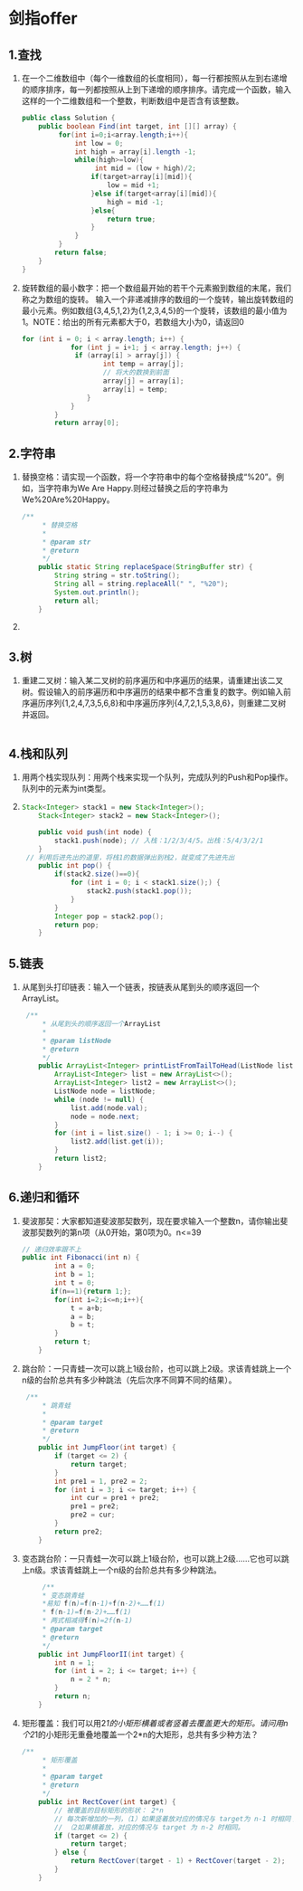 # 剑指offer

## 1.查找

1. 在一个二维数组中（每个一维数组的长度相同），每一行都按照从左到右递增的顺序排序，每一列都按照从上到下递增的顺序排序。请完成一个函数，输入这样的一个二维数组和一个整数，判断数组中是否含有该整数。

   ```java
   public class Solution {
       public boolean Find(int target, int [][] array) {
            for(int i=0;i<array.length;i++){
                int low = 0;
                int high = array[i].length -1;
                while(high>=low){
                     int mid = (low + high)/2;
                    if(target>array[i][mid]){
                        low = mid +1;
                    }else if(target<array[i][mid]){
                        high = mid -1;
                    }else{
                        return true;
                    }
                }
            }
           return false;
       }
   }
   ```

2. 旋转数组的最小数字：把一个数组最开始的若干个元素搬到数组的末尾，我们称之为数组的旋转。
   输入一个非递减排序的数组的一个旋转，输出旋转数组的最小元素。例如数组{3,4,5,1,2}为{1,2,3,4,5}的一个旋转，该数组的最小值为1。NOTE：给出的所有元素都大于0，若数组大小为0，请返回0

   ```java
   for (int i = 0; i < array.length; i++) {
               for (int j = i+1; j < array.length; j++) {
                if (array[i] > array[j]) {
                       int temp = array[j];
                       // 将大的数换到前面
                       array[j] = array[i];
                       array[i] = temp;
                   }
               }
           }
           return array[0];
   ```
   
   

## 2.字符串

1. 替换空格：请实现一个函数，将一个字符串中的每个空格替换成“%20”。例如，当字符串为We Are Happy.则经过替换之后的字符串为We%20Are%20Happy。

   ```java
   /**
        * 替换空格
        *
        * @param str
        * @return
        */
       public static String replaceSpace(StringBuffer str) {
           String string = str.toString();
           String all = string.replaceAll(" ", "%20");
           System.out.println();
           return all;
       }
   ```

2. 

## 3.树

1. 重建二叉树：输入某二叉树的前序遍历和中序遍历的结果，请重建出该二叉树。假设输入的前序遍历和中序遍历的结果中都不含重复的数字。例如输入前序遍历序列{1,2,4,7,3,5,6,8}和中序遍历序列{4,7,2,1,5,3,8,6}，则重建二叉树并返回。

   ```
   
   ```

   

## 4.栈和队列

1. 用两个栈实现队列：用两个栈来实现一个队列，完成队列的Push和Pop操作。 队列中的元素为int类型。

2. ```java
   Stack<Integer> stack1 = new Stack<Integer>();
       Stack<Integer> stack2 = new Stack<Integer>();
   
       public void push(int node) {
           stack1.push(node); // 入栈：1/2/3/4/5。出栈：5/4/3/2/1
       }
   	// 利用后进先出的道里，将栈1的数据弹出到栈2，就变成了先进先出 
       public int pop() {
           if(stack2.size()==0){
               for (int i = 0; i < stack1.size();) {
                   stack2.push(stack1.pop());
               }
           }
           Integer pop = stack2.pop();
           return pop;
       }
   ```

   

## 5.链表

1. 从尾到头打印链表：输入一个链表，按链表从尾到头的顺序返回一个ArrayList。

   ```java
    /**
        * 从尾到头的顺序返回一个ArrayList
        *
        * @param listNode
        * @return
        */
       public ArrayList<Integer> printListFromTailToHead(ListNode listNode) {
           ArrayList<Integer> list = new ArrayList<>();
           ArrayList<Integer> list2 = new ArrayList<>();
           ListNode node = listNode;
           while (node != null) {
               list.add(node.val);
               node = node.next;
           }
           for (int i = list.size() - 1; i >= 0; i--) {
               list2.add(list.get(i));
           }
           return list2;
       }
   ```


## 6.递归和循环

1. 斐波那契：大家都知道斐波那契数列，现在要求输入一个整数n，请你输出斐波那契数列的第n项（从0开始，第0项为0。n<=39

   ```java
   // 递归效率跟不上 
   public int Fibonacci(int n) {
           int a = 0;
           int b = 1;
           int t = 0;
          if(n==1){return 1;};
           for(int i=2;i<=n;i++){
               t = a+b;
               a = b;
               b = t;
           }
           return t;
       }
   ```

2. 跳台阶：一只青蛙一次可以跳上1级台阶，也可以跳上2级。求该青蛙跳上一个n级的台阶总共有多少种跳法（先后次序不同算不同的结果）。

   ```java
    /**
        * 跳青蛙
        *
        * @param target
        * @return
        */
       public int JumpFloor(int target) {
           if (target <= 2) {
               return target;
           }
           int pre1 = 1, pre2 = 2;
           for (int i = 3; i <= target; i++) {
               int cur = pre1 + pre2;
               pre1 = pre2;
               pre2 = cur;
           }
           return pre2;
       }
   ```

3. 变态跳台阶：一只青蛙一次可以跳上1级台阶，也可以跳上2级……它也可以跳上n级。求该青蛙跳上一个n级的台阶总共有多少种跳法。

   ```java
    	/**
        * 变态跳青蛙
        *易知 f(n)=f(n-1)+f(n-2)+……f(1)
        * f(n-1)=f(n-2)+……f(1)
        * 两式相减得f(n)=2f(n-1)
        * @param target
        * @return
        */
       public int JumpFloorII(int target) {
           int n = 1;
           for (int i = 2; i <= target; i++) {
               n = 2 * n;
           }
           return n;
       }
   ```

4. 矩形覆盖：我们可以用2*1的小矩形横着或者竖着去覆盖更大的矩形。请问用n个2*1的小矩形无重叠地覆盖一个2*n的大矩形，总共有多少种方法？

   ```java
   /**
        * 矩形覆盖
        *
        * @param target
        * @return
        */
       public int RectCover(int target) {
           // 被覆盖的目标矩形的形状： 2*n
           // 每次新增加的一列，（1）如果竖着放对应的情况与 target为 n-1 时相同；
           // （2如果横着放，对应的情况与 target 为 n-2 时相同。
           if (target <= 2) {
               return target;
           } else {
               return RectCover(target - 1) + RectCover(target - 2);
           }
       }
   ```

   


